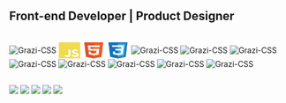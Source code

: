 **<h2>Front-end Developer | Product Designer**</h2>

<div style="display: inline_block "><br>
  <img align="center" alt="Grazi-CSS" height="30" width="40"
    src="https://cdn.jsdelivr.net/gh/devicons/devicon/icons/vscode/vscode-original.svg" />
  <img align="center" alt="Grazi-Js" height="30" width="40"
    src="https://raw.githubusercontent.com/devicons/devicon/master/icons/javascript/javascript-plain.svg">
  <img align="center" alt="Grazi-HTML" height="30" width="40"
    src="https://raw.githubusercontent.com/devicons/devicon/master/icons/html5/html5-original.svg">
  <img align="center" alt="Grazi-CSS" height="30" width="40"
    src="https://raw.githubusercontent.com/devicons/devicon/master/icons/css3/css3-original.svg">
  <img align="center" alt="Grazi-CSS" height="30" width="40"
    src="https://cdn.jsdelivr.net/gh/devicons/devicon/icons/sass/sass-original.svg" />
    <img align="center" alt="Grazi-CSS" height="30" width="40"
    src="https://cdn.jsdelivr.net/gh/devicons/devicon/icons/bootstrap/bootstrap-original.svg" />
  <img align="center" alt="Grazi-CSS" height="30" width="40"
    src="https://cdn.jsdelivr.net/gh/devicons/devicon/icons/github/github-original.svg" />
  <img align="center" alt="Grazi-CSS" height="30" width="40"
    src="https://cdn.jsdelivr.net/gh/devicons/devicon/icons/figma/figma-original.svg" /> 
    <img align="center" alt="Grazi-CSS" height="30" width="40"
    src="https://cdn.jsdelivr.net/gh/devicons/devicon/icons/photoshop/photoshop-plain.svg" />
  <img align="center" alt="Grazi-CSS" height="30" width="40"
    src="https://cdn.jsdelivr.net/gh/devicons/devicon/icons/premierepro/premierepro-plain.svg" />
  <img align="center" alt="Grazi-CSS" height="30" width="40"
    src="https://cdn.jsdelivr.net/gh/devicons/devicon/icons/trello/trello-plain.svg" />
  <img align="center" alt="Grazi-CSS" height="30" width="40"
    src="https://cdn.jsdelivr.net/gh/devicons/devicon/icons/jira/jira-original-wordmark.svg" />
  </div>
  
  ##
 
<div> 
  <a href="https://instagram.com/gracosta_" target="_blank"><img src="https://img.shields.io/badge/-Instagram-%23E4405F?style=for-the-badge&logo=instagram&logoColor=white" target="_blank"></a>
 	<a href="https://www.twitch.tv/grazicosta97" target="_blank"><img src="https://img.shields.io/badge/Twitch-9146FF?style=for-the-badge&logo=twitch&logoColor=white" target="_blank"></a>
 <a href="https://discord.gg/grazicosta" target="_blank"><img src="https://img.shields.io/badge/Discord-7289DA?style=for-the-badge&logo=discord&logoColor=white" target="_blank"></a> 
  <a href = "mailto:grazieledacosta97@gmail.com"><img src="https://img.shields.io/badge/-Gmail-%23333?style=for-the-badge&logo=gmail&logoColor=white" target="_blank"></a>
  <a href="https://www.linkedin.com/in/graziele-costa-85bb64235" target="_blank"><img src="https://img.shields.io/badge/-LinkedIn-%230077B5?style=for-the-badge&logo=linkedin&logoColor=white" target="_blank"></a> 
</div>
